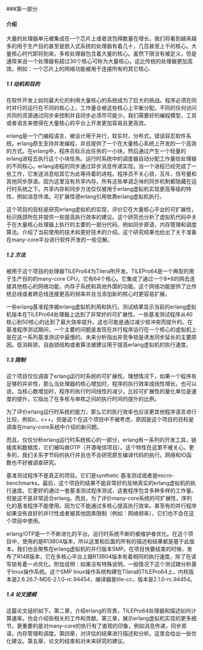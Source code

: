 ###第一部分
#### 介绍

大量的处理器单元被集成在一个芯片上或者说包得数量在增长。我们将看到越来越多的用于生产目的甚至是嵌入式系统的处理器有着几十，几百甚至上千的核心。大量核心时代即将到来。多核处理器包含着大量的核心。虽然下限没有被定义，但是通常来说一个处理器有超过30个核心可称为大量核心。这比传统的处理器更加高效。例如：一个芯片上的网络功能被用于连接所有的其它核心.

##### 1.1 动机和目的

在软件开发上如何最大化的利用大量核心的系统成为了巨大的挑战。程序必须在同时并行的运行在不同的核心上。工作量会被这些核心上平衡分配。不同的任何访问共同的资源通过同步来控制并且同步必须尽可能少。我们需要好的编程模型，工具或者语言来使得在大量核心的平台上开发更加容易且更高效。

erlang是一个门编程语言，被设计用于并行，软实时，分布式，错误容忍软件系统。erlang原生支持并发编程，并且提供了一个在大量核心系统上开发的一个高效的方式。在erlang中，程序员标示出任务的一小块，然后通过产生一个轻量的erlang进程去执行这个小块任务。运行时系统中的调度器自动分配工作量给处理器的不同核心。erlang进程的同步通过异步消息传递实现。当一个进程已经完成了一些工作，它发送消息给其它为此等待着的进程。程序员不关心锁，互斥，信号量和其他同步原语。因为这里没有共享内存。所有这些单调乏味的同步机制都隐藏在运行时系统之下。共享内存和同步方法仅仅被用于erlang虚拟机实现更高等级的特性，例如消息传递。可扩展性德erlang引用依靠erlang虚拟机执行。

这个项目的目标是研究erlang虚拟机的实现，评价它在大量核心平台的可扩展性，标识瓶颈所在并提供一些提高执行效率的建议。这个研究也分析了虚拟机代码中关于在大量核心处理器上执行的主要的一部分代码，例如同步原语，内存管理和调度算法。介绍了当前使用的技术和更好技术的介绍。这个研究结果也给出了关于准备在many-core平台进行软件开发的一些见解。

##### 1.2 方法

被用于这个项目的处理器TILEPro64为Tilera所开发。TILEPro64是一个典型的用于生产目的的many-core CPU，它有64个核心。它集成了通过一个8*8的网去连接其他核心的网络功能，内存子系统和其他外围的功能。这个网络功能提供了比传统总线或者跨总线连接更高的频率并且当添加新的核心时更容易扩展。

一些erlang基准程序被erlang虚拟机利用和执行。测试结果显示当前的erlang虚拟机版本在TILEPro64处理器上达到了非常好的可扩展性。一些基准测试程序从40核心到50核心的达到了最大效率提升。这也可能是通过减少锁冲突而提升的。在基准程序测试期间，一个主要的问题是发现在并行程序运行在一个核心的虚拟机上是在这一系列基准测试中最慢的。未来分析指出非竞争锁是诱发同步延长的主要原因。低消耗锁，自由锁结构或者算法被建议用于提高erlang虚拟机的执行速度。

##### 1.3 限制

这个项目仅仅调查了erlang运行时系统的可扩展性。理想情况下，如果一个程序有足够的并非性，那么当处理器的核心增加时，程序的执行效率成线性增长。也可以说，当核心数增加时，程序的执行时间线性的减少。比较可扩展性的量化单位是速度的提升，它指出了在多核与单核之间的执行时间的提升的比例。

为了评价erlang运行时系统的能力，那么它的执行效率也应该更其他程序语言进行比较，例如c，c++。但是这个在这个项目中不被考虑，原因是这个项目的目标是调查在many-core系统中介绍的新问题。

而且，仅仅分析erlang运行时系统核心的一部分，erlang有一系列的开发工具，链接库和数据库，它们被叫做OTP（开源电信项目）。这个特性在这里不被关心。更多的，我们关系字节码的执行并且也不会研究原生编译代码的执行。网络和IO函数也不好被调查研究。

基准测试程序不是真正的项目。它们是synthetic 基准测试或者是micro-benchmarks。最后，这个项目的结果不能非常好的反映真实的erlang虚拟机的执行速度。它更好的通过一套基准测试程序测试，这套程序包含多种多样的工作量。但是这不是非常适合erlang。而且，为了评价many-core系统的可扩展性，序列化的基准程序不能使用，因为它不能通过多核心提高执行效率。甚至有的并行程序如果没有良好的并行性或者被其他因素限制（例如：网络频率），它们也不会在这个项目中使用。

erlang/OTP是一个不断进化的平台。运行时系统不断的被维护者优化。在这个项目中，使用的是R13B04版本，所以这里和后面的所有的描述和结果都是基于此版本。我们也会聚焦在erlang虚拟机的并行版本SMP。在项目快要结束的时候，发布了R14B版本，它在多核心平台上跟R13B04版本有着相同的执行速度，除了在读写锁有着一点优化。附加说明：如果没有特殊说明，一般情况下这个测试跟分析基于linux操作系统。这个SMP linux操作系统构建在Tilera的TILEPro64上，内核版本是2.6.26.7-MDE-2.1.0-rc.94454，编译器是tile-cc，版本是2.1.0-rc.94454。

##### 1.4 论文提纲

这篇论文组织如下。第二章，介绍erlang的背景，TILEPro64处理器和描述如何计算速率。也会介绍些相关的工作和贡献。第三章，展示erlang虚拟机实现的更多细节。更重要的是对many-core的执行有了直观的印象，例如消息传递，同步原语，内存管理和调度。第四章，对评估的结果进行描述和分析。这里会给出一些优化建议。第五章，论文的结束和对未来研究的建议。
